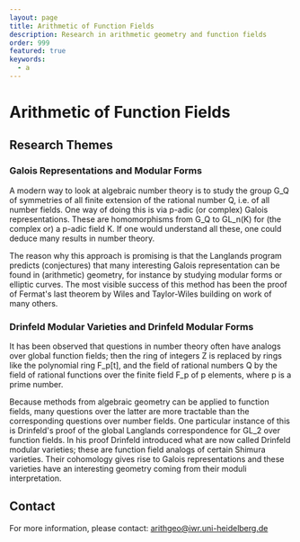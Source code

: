 ```yaml
---
layout: page
title: Arithmetic of Function Fields
description: Research in arithmetic geometry and function fields
order: 999
featured: true
keywords:
  - a
---
```

# Arithmetic of Function Fields

## Research Themes

### Galois Representations and Modular Forms

A modern way to look at algebraic number theory is to study the group G_Q of symmetries of all finite extension of the rational number Q, i.e. of all number fields. One way of doing this is via p-adic (or complex) Galois representations. These are homomorphisms from G_Q to GL_n(K) for (the complex or) a p-adic field K. If one would understand all these, one could deduce many results in number theory.

The reason why this approach is promising is that the Langlands program predicts (conjectures) that many interesting Galois representation can be found in (arithmetic) geometry, for instance by studying modular forms or elliptic curves. The most visible success of this method has been the proof of Fermat's last theorem by Wiles and Taylor-Wiles building on work of many others.

### Drinfeld Modular Varieties and Drinfeld Modular Forms

It has been observed that questions in number theory often have analogs over global function fields; then the ring of integers Z is replaced by rings like the polynomial ring F_p[t], and the field of rational numbers Q by the field of rational functions over the finite field F_p of p elements, where p is a prime number.

Because methods from algebraic geometry can be applied to function fields, many questions over the latter are more tractable than the corresponding questions over number fields. One particular instance of this is Drinfeld's proof of the global Langlands correspondence for GL_2 over function fields. In his proof Drinfeld introduced what are now called Drinfeld modular varieties; these are function field analogs of certain Shimura varieties. Their cohomology gives rise to Galois representations and these varieties have an interesting geometry coming from their moduli interpretation.

## Contact

For more information, please contact: arithgeo@iwr.uni-heidelberg.de